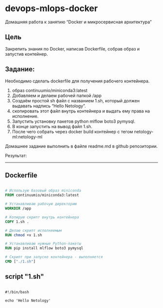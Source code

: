 # devops-mlops-docker
Домашняя работа к занятию “Docker и микросервисная архитектура”

## Цель
Закрепить знания по Docker, написав Dockerfile, собрав образ и запустив контейнер.

## Задание:
Необходимо сделать dockerfile для получения рабочего контейнера.

1. образ continuumio/miniconda3:latest
2. Добавляем и делаем рабочей папкой /app
3. Создаём простой sh файл с названием 1.sh, который должен выдавать надпись “Hello Netology”.
4. скопировать этот файл внутрь контейнера и выдать ему права на исполнение.
5. Запустить установку пакетов python mlflow boto3 pymysql.
6. В конце запустить на вывод файл 1.sh.
7. После чего собрать через docker build контейнер с тегом netology-ml:netology-ml

Домашнее задание выполнить в файле readme.md в github репозитории.

Результат:

---

## Dockerfile

```Dockerfile

# Использую базовый образ miniconda
FROM continuumio/miniconda3:latest

# Устанавливаю рабочую директорию
WORKDIR /app

# Копирую скрипт внутрь контейнера
COPY 1.sh .

# Делаю скрипт исполняемым
RUN chmod +x 1.sh

# Устанавливаю нужные Python-пакеты
RUN pip install mlflow boto3 pymysql

# Скрипт при запуске контейнера - выполняется
CMD ["./1.sh"]

```

## script "1.sh"

```

#!/bin/bash

echo 'Hello Netology'

```
